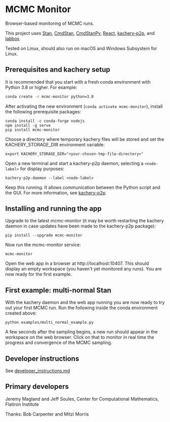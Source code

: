 # MCMC Monitor

Browser-based monitoring of MCMC runs.

This project uses [Stan](https://mc-stan.org/), [CmdStan](https://mc-stan.org/users/interfaces/cmdstan), [CmdStanPy](https://github.com/stan-dev/cmdstanpy), [React](https://reactjs.org/), [kachery-p2p](https://github.com/flatironinstitute/kachery-p2p), and [labbox](https://github.com/flatironinstitute/labbox).

Tested on Linux, should also run on macOS and Windows Subsystem for Linux.

## Prerequisites and kachery setup

It is recommended that you start with a fresh conda environment with Python 3.8 or higher. For example:

```bash
conda create -n mcmc-monitor python=3.8
```

After activating the new environment (`conda activate mcmc-monitor`), install the following prerequisite packages:

```
conda install -c conda-forge nodejs
npm install -g serve
pip install mcmc-monitor
```

Choose a directory where temporary kachery files will be stored and set the KACHERY_STORAGE_DIR environment variable:

```
export KACHERY_STORAGE_DIR="<your-chosen-tmp-file-directory>" 
```

Open a new terminal and start a kachery-p2p daemon, selecting a `<node-label>` for display purposes:

```
kachery-p2p-daemon --label <node-label>
```

Keep this running. It allows communication between the Python script and the GUI. For more information, see [kachery-p2p](https://github.com/flatironinstitute/kachery-p2p).

## Installing and running the app

Upgrade to the latest mcmc-monitor (it may be worth restarting the kachery daemon in case updates have been made to the kachery-p2p package):

```
pip install --upgrade mcmc-monitor
```

Now run the mcmc-monitor service:

```
mcmc-monitor
```

Open the web app in a browser at http://localhost:10407. This should display an empty workspace (you haven't yet monitored any runs). You are now ready for the first example.

## First example: multi-normal Stan

With the kachery daemon and the web app running you are now ready to try out your first MCMC run. Run the following inside the conda environment created above:

```
python examples/multi_normal_example.py
```

A few seconds after the sampling begins, a new run should appear in the workspace on the web browser. Click on that to monitor in real time the progress and convergence of the MCMC sampling.

## Developer instructions

See [developer_instructions.md](./doc/developer_instructions.md)

## Primary developers

Jeremy Magland and Jeff Soules, Center for Computational Mathematics, Flatiron Institute

Thanks: Bob Carpenter and Mitzi Morris
